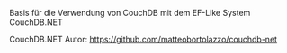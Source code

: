 Basis für die Verwendung von CouchDB mit dem EF-Like System CouchDB.NET

CouchDB.NET Autor: https://github.com/matteobortolazzo/couchdb-net
